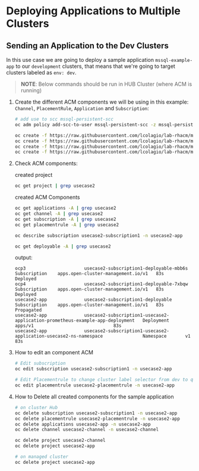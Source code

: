 # Deploying Applications to Multiple Clusters

## **Sending an Application to the Dev Clusters**

In this use case we are going to deploy a sample application `mssql-example-app` to our `development` clusters, that means that we're going to target clusters labeled as `env: dev`.

> **NOTE**: Below commands should be run in HUB Cluster (where ACM is running)

1. Create the different ACM components we will be using in this example: `Channel`, `PlacementRule`, `Application` and `Subscription`:

    ~~~sh
    # add use to scc mssql-persistent-scc
    oc adm policy add-scc-to-user mssql-persistent-scc -z mssql-persistent-sa -n usecase2-ap
    ~~~
 
    ~~~sh
    oc create -f https://raw.githubusercontent.com/lcolagio/lab-rhacm/master/temp/usecase2/rhacm/channel.yaml
    oc create -f https://raw.githubusercontent.com/lcolagio/lab-rhacm/master/temp/usecase2/rhacm/application.yaml
    oc create -f https://raw.githubusercontent.com/lcolagio/lab-rhacm/master/temp/usecase2/rhacm/subscription.yaml
    oc create -f https://raw.githubusercontent.com/lcolagio/lab-rhacm/master/temp/usecase2/rhacm/placementrule.yaml
    ~~~

2.  Check ACM components:

    created project

    ~~~sh
    oc get project | grep usecase2
    ~~~

    created ACM Components

    ~~~sh
    oc get applications -A | grep usecase2
    oc get channel -A | grep usecase2
    oc get subscription -A | grep usecase2
    oc get placementrule -A | grep usecase2

    oc describe subscription usecase2-subscription1 -n usecase2-app
    ~~~


    ~~~sh
    oc get deployable -A | grep usecase2
    ~~~
    output: 
    ~~~
    ocp3                      usecase2-subscription1-deployable-mbb6s                                         Subscription    apps.open-cluster-management.io/v1   83s    Deployed
    ocp4                      usecase2-subscription1-deployable-7xbqw                                         Subscription    apps.open-cluster-management.io/v1   83s    Deployed
    usecase2-app              usecase2-subscription1-deployable                                               Subscription    apps.open-cluster-management.io/v1   83s    Propagated
    usecase2-app              usecase2-subscription1-usecase2-application-prometheus-example-app-deployment   Deployment      apps/v1                              83s
    usecase2-app              usecase2-subscription1-usecase2-application-usecase2-ns-namespace               Namespace       v1                                   83s
    ~~~

3. How to edit an component ACM

    ~~~sh
    # Edit subscription
    oc edit subscription usecase2-subscription1 -n usecase2-app
    ~~~

    ~~~sh
    # Edit Placementrule to change cluster label selector from dev to qua by example
    oc edit placementrule usecase2-placementrule -n usecase2-app
    ~~~


4. How to Delete all created components for the sample application

    ~~~sh
    # on cluster Hub
    oc delete subscription usecase2-subscription1 -n usecase2-app
    oc delete placementrule usecase2-placementrule -n usecase2-app
    oc delete applications usecase2-app -n usecase2-app
    oc delete channel usecase2-channel -n usecase2-channel
    
    oc delete project usecase2-channel
    oc delete project usecase2-app

    # on managed cluster
    oc delete project usecase2-app

    
    ~~~

